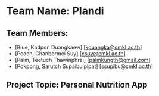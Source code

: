 # Team Name: Plandi
## Team Members:
- [Blue, Kadpon Duangkaew] [kduangka@cmkl.ac.th]
- [Peach, Chanbormei Suy] [csuy@cmkl.ac.th]
- [Palm, Teetuch Thawinphrai] [palmkungth@gmail.com]
- [Pokpong, Sarutch Supaibulpipat] [ssupibu@cmkl.ac.th]
## Project Topic: Personal Nutrition App
